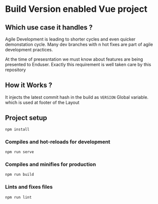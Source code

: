 # Build Version enabled Vue project

## Which use case it handles ?
Agile Development is leading to shorter cycles and even quicker demonstation cycle.
Many dev branches with n hot fixes are part of agile development practices. 

At the time of presesntation we must know about features are being presented to Enduser. 
Exactly this requirement is well taken care by this repository

## How it Works ?
It injects the latest commit hash in the build as `VERSION` Global variable. which is used at footer of the Layout

## Project setup
```
npm install
```

### Compiles and hot-reloads for development
```
npm run serve
```

### Compiles and minifies for production
```
npm run build
```

### Lints and fixes files
```
npm run lint
```
